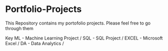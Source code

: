 # Portfolio-Projects

This Repository contains my portofolio projects. Please feel free to go through them

Key
ML - Machine Learning Project /
SQL - SQL Project /
EXCEL - Microsoft Excel /
DA - Data Analytics /
